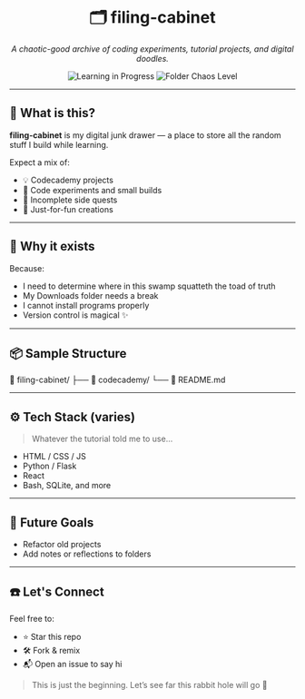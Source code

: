 <h1 align="center">🗂️ filing-cabinet</h1>

<p align="center"><i>A chaotic-good archive of coding experiments, tutorial projects, and digital doodles.</i></p>

<p align="center">
  <img alt="Learning in Progress" src="https://img.shields.io/badge/learning-in%20progress-blue?style=flat-square">
  <img alt="Folder Chaos Level" src="https://img.shields.io/badge/folder%20chaos-medium-yellow?style=flat-square">
</p>

---

## 📁 What is this?

**filing-cabinet** is my digital junk drawer — a place to store all the random stuff I build while learning.

Expect a mix of:
- 💡 Codecademy projects
- 🧪 Code experiments and small builds
- 🔧 Incomplete side quests
- 🎨 Just-for-fun creations

---

## 🧭 Why it exists

Because:
- I need to determine where in this swamp squatteth the toad of truth
- My Downloads folder needs a break
- I cannot install programs properly
- Version control is magical ✨

---

## 📦 Sample Structure

📂 filing-cabinet/
├── 📁 codecademy/
└── 📝 README.md

---

## ⚙️ Tech Stack (varies)

> Whatever the tutorial told me to use...

- HTML / CSS / JS
- Python / Flask
- React
- Bash, SQLite, and more

---

## 🔮 Future Goals

- Refactor old projects
- Add notes or reflections to folders

---

## ☎️ Let's Connect

Feel free to:
- ⭐ Star this repo
- 🛠️ Fork & remix
- 📬 Open an issue to say hi

> This is just the beginning. Let’s see far this rabbit hole will go 🐇
